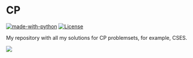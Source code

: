 # CP

[![made-with-python](https://img.shields.io/badge/Made%20with-Python-1f425f.svg)](https://www.python.org/)
[![License](http://img.shields.io/:license-mit-blue.svg)](http://doge.mit-license.org)

My repository with all my solutions for CP problemsets, for example, CSES.

<img src = "https://img.shields.io/static/v1?style=for-the-badge&label=CREATED%20BY&message=stealth.py&color=000000">
